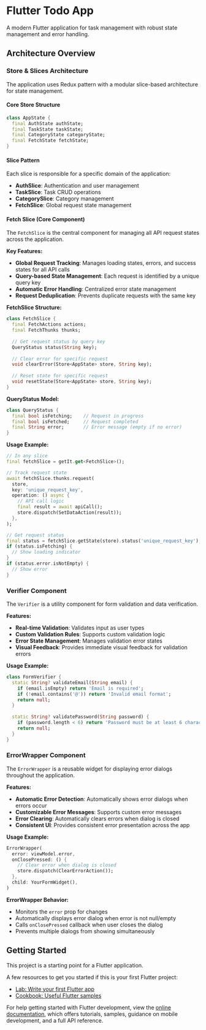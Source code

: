 # Flutter Todo App

A modern Flutter application for task management with robust state management and error handling.

## Architecture Overview

### Store & Slices Architecture

The application uses Redux pattern with a modular slice-based architecture for state management.

#### Core Store Structure

```dart
class AppState {
  final AuthState authState;
  final TaskState taskState;
  final CategoryState categoryState;
  final FetchState fetchState;
}
```

#### Slice Pattern

Each slice is responsible for a specific domain of the application:

- **AuthSlice**: Authentication and user management
- **TaskSlice**: Task CRUD operations
- **CategorySlice**: Category management
- **FetchSlice**: Global request state management

#### Fetch Slice (Core Component)

The `FetchSlice` is the central component for managing all API request states across the application.

**Key Features:**
- **Global Request Tracking**: Manages loading states, errors, and success states for all API calls
- **Query-based State Management**: Each request is identified by a unique query key
- **Automatic Error Handling**: Centralized error state management
- **Request Deduplication**: Prevents duplicate requests with the same key

**FetchSlice Structure:**
```dart
class FetchSlice {
  final FetchActions actions;
  final FetchThunks thunks;
  
  // Get request status by query key
  QueryStatus status(String key);
  
  // Clear error for specific request
  void clearError(Store<AppState> store, String key);
  
  // Reset state for specific request
  void resetState(Store<AppState> store, String key);
}
```

**QueryStatus Model:**
```dart
class QueryStatus {
  final bool isFetching;    // Request in progress
  final bool isFetched;     // Request completed
  final String error;       // Error message (empty if no error)
}
```

**Usage Example:**
```dart
// In any slice
final fetchSlice = getIt.get<FetchSlice>();

// Track request state
await fetchSlice.thunks.request(
  store,
  key: 'unique_request_key',
  operation: () async {
    // API call logic
    final result = await apiCall();
    store.dispatch(SetDataAction(result));
  },
);

// Get request status
final status = fetchSlice.getState(store).status('unique_request_key');
if (status.isFetching) {
  // Show loading indicator
}
if (status.error.isNotEmpty) {
  // Show error
}
```

### Verifier Component

The `Verifier` is a utility component for form validation and data verification.

**Features:**
- **Real-time Validation**: Validates input as user types
- **Custom Validation Rules**: Supports custom validation logic
- **Error State Management**: Manages validation error states
- **Visual Feedback**: Provides immediate visual feedback for validation errors

**Usage Example:**
```dart
class FormVerifier {
  static String? validateEmail(String email) {
    if (email.isEmpty) return 'Email is required';
    if (!email.contains('@')) return 'Invalid email format';
    return null;
  }
  
  static String? validatePassword(String password) {
    if (password.length < 6) return 'Password must be at least 6 characters';
    return null;
  }
}
```

### ErrorWrapper Component

The `ErrorWrapper` is a reusable widget for displaying error dialogs throughout the application.

**Features:**
- **Automatic Error Detection**: Automatically shows error dialogs when errors occur
- **Customizable Error Messages**: Supports custom error messages
- **Error Clearing**: Automatically clears errors when dialog is closed
- **Consistent UI**: Provides consistent error presentation across the app

**Usage Example:**
```dart
ErrorWrapper(
  error: viewModel.error,
  onClosePressed: () {
    // Clear error when dialog is closed
    store.dispatch(ClearErrorAction());
  },
  child: YourFormWidget(),
)
```

**ErrorWrapper Behavior:**
- Monitors the `error` prop for changes
- Automatically displays error dialog when error is not null/empty
- Calls `onClosePressed` callback when user closes the dialog
- Prevents multiple dialogs from showing simultaneously

## Getting Started

This project is a starting point for a Flutter application.

A few resources to get you started if this is your first Flutter project:

- [Lab: Write your first Flutter app](https://docs.flutter.dev/get-started/codelab)
- [Cookbook: Useful Flutter samples](https://docs.flutter.dev/cookbook)

For help getting started with Flutter development, view the
[online documentation](https://docs.flutter.dev/), which offers tutorials,
samples, guidance on mobile development, and a full API reference.
